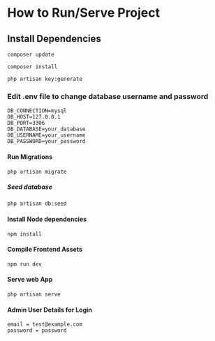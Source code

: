 # How to Run/Serve Project

## Install Dependencies 

```
composer update

composer install

php artisan key:generate

```

### Edit .env file to change database username and password

```
DB_CONNECTION=mysql
DB_HOST=127.0.0.1
DB_PORT=3306
DB_DATABASE=your_database
DB_USERNAME=your_username
DB_PASSWORD=your_password

```

#### Run Migrations

```
php artisan migrate

```

##### Seed database

```
php artisan db:seed

```

#### Install Node dependencies

```
npm install

```
#### Compile Frontend Assets

```
npm run dev

```

#### Serve web App

```
php artisan serve

```

#### Admin User Details for Login

```
email = test@example.com
password = password
```
